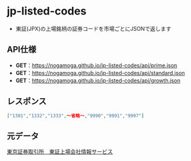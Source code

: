 # jp-listed-codes
- 東証(JPX)の上場銘柄の証券コードを市場ごとにJSONで返します

## API仕様
- **GET**：https://nogamoga.github.io/jp-listed-codes/api/prime.json
- **GET**：https://nogamoga.github.io/jp-listed-codes/api/standard.json
- **GET**：https://nogamoga.github.io/jp-listed-codes/api/growth.json

## レスポンス
```json
["1301","1332","1333",～省略～,"9990","9991","9997"]
```

## 元データ
[東京証券取引所　東証上場会社情報サービス](https://www2.jpx.co.jp/tseHpFront/JJK010010Action.do?Show=Show)

